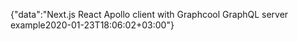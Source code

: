 {"data":"Next.js React Apollo client with Graphcool GraphQL server example2020-01-23T18:06:02+03:00"}
